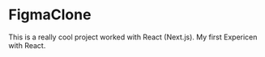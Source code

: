 # FigmaClone
This is a really cool project worked with React (Next.js). My first Expericen with React.
